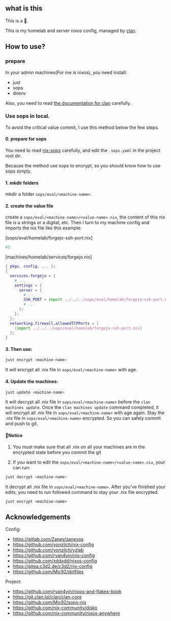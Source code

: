 ## what is this

This is a 🧊.

This is my homelab and server nixos config, managed by [clan](https://clan.lol).

## How to use?

### prepare

In your admin machines(For me is nixos), you need install:

- just
- sops
- direnv

Also, you need to read [the documentation for clan](https://docs.clan.lol) carefully.

### Use sops in local.

To avoid the critical value commit, I use this method below the few steps.
#### 0. prepare for sops

You need to read [nix-sops](https://github.com/Mic92/sops-nix) carefully, and edit the `.sops.yaml` in the project root dir.

Because the method use sops to encrypt, so you should know how to use sops simply.

#### 1. mkdir folders

mkdir a folder `sops/eval/<machine-name>`.

#### 2. create the value file

create a `sops/eval/<machine-name>/<value-name>.nix`, the content of this nix file is a strings or a digital, etc. Then I turn to my machine config and imports the nix file like this example:

[sops/eval/homelab/forgejo-ssh-port.nix]
```sops/eval/homelab/forgejo-ssh-port.nix
42
```

[machines/homelab/services/forgejo.nix]
```machines/homelab/services/forgejo.nix
{ pkgs, config, ... }:
{
  services.forgejo = {
    # ...
    settings = {
      server = {
        # ...
        SSH_PORT = import ../../../sops/eval/homelab/forgejo-ssh-port.nix;
        # ...
      };
    };
  };
  networking.firewall.allowedTCPPorts = [
    (import ../../../sops/eval/homelab/forgejo-ssh-port.nix)
  ];
}
```

#### 3. Then use:

```bash
just encrypt <machine-name>
```

It will encrypt all .nix file in `sops/eval/<machine-name>` with age.

#### 4. Update the machines:

```bash
just update <machine-name>
```

It will decrypt all .nix file in `sops/eval/<machine-name>` before the `clan machines update`. Once the `clan machines update` command completed, it will encrypt all .nix file in `sops/eval/<machine-name>` with age again. Stay the .nix file in `sops/eval/<machine-name>` encrypted. So you can safely commit and push to git.

#### 🚨Notice

1. You must make sure that all <value>.nix on all your machines are in the encrypted state before you commit the git

2. If you want to edit the `sops/eval/<machine-name>/<value-name>.nix`, your can run:

```bash
just decrypt <machine-name>
```
It decrypt all .nix file in `sops/eval/<machine-name>`. After you've finished your edits, you need to run followed command to stay your .nix file encrypted.
```
just encrypt <machine-name>
```

## Acknowledgements

Config:
- <https://gitlab.com/Zaney/zaneyos>
- <https://github.com/yonzilch/nix-config>
- <https://github.com/yonzilch/yzlab>
- <https://github.com/ryan4yin/nix-config>
- <https://github.com/xddxdd/nixos-config>
- <https://gitea.c3d2.de/c3d2/nix-config>
- <https://github.com/Mic92/dotfiles>

Project:
- <https://github.com/ryan4yin/nixos-and-flakes-book>
- <https://git.clan.lol/clan/clan-core>
- <https://github.com/Mic92/sops-nix>
- <https://github.com/nix-community/disko>
- <https://github.com/nix-community/nixos-anywhere>
